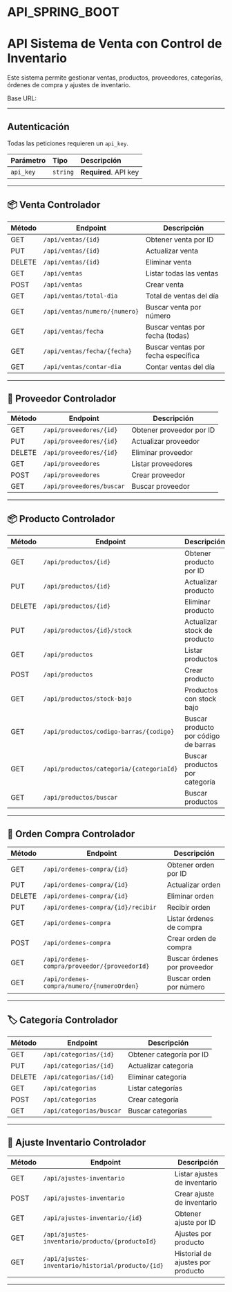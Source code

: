 # API_SPRING_BOOT
#  API Sistema de Venta con Control de Inventario

Este sistema permite gestionar ventas, productos, proveedores, categorías, órdenes de compra y ajustes de inventario.

Base URL:

---

## Autenticación
Todas las peticiones requieren un `api_key`.

| Parámetro | Tipo     | Descripción                |
| :-------- | :------- | :------------------------- |
| `api_key` | `string` | **Required**. API key   |

---

## 📦 Venta Controlador

| Método  | Endpoint                        | Descripción                        |
|---------|---------------------------------|------------------------------------|
| GET     | `/api/ventas/{id}`              | Obtener venta por ID               |
| PUT     | `/api/ventas/{id}`              | Actualizar venta                   |
| DELETE  | `/api/ventas/{id}`              | Eliminar venta                     |
| GET     | `/api/ventas`                   | Listar todas las ventas            |
| POST    | `/api/ventas`                   | Crear venta                        |
| GET     | `/api/ventas/total-dia`         | Total de ventas del día            |
| GET     | `/api/ventas/numero/{numero}`   | Buscar venta por número            |
| GET     | `/api/ventas/fecha`             | Buscar ventas por fecha (todas)    |
| GET     | `/api/ventas/fecha/{fecha}`     | Buscar ventas por fecha específica |
| GET     | `/api/ventas/contar-dia`        | Contar ventas del día              |

---

## 🏢 Proveedor Controlador

| Método  | Endpoint                          | Descripción                 |
|---------|-----------------------------------|-----------------------------|
| GET     | `/api/proveedores/{id}`           | Obtener proveedor por ID    |
| PUT     | `/api/proveedores/{id}`           | Actualizar proveedor        |
| DELETE  | `/api/proveedores/{id}`           | Eliminar proveedor          |
| GET     | `/api/proveedores`                | Listar proveedores          |
| POST    | `/api/proveedores`                | Crear proveedor             |
| GET     | `/api/proveedores/buscar`         | Buscar proveedor            |

---

## 📦 Producto Controlador

| Método  | Endpoint                                   | Descripción                           |
|---------|--------------------------------------------|---------------------------------------|
| GET     | `/api/productos/{id}`                      | Obtener producto por ID               |
| PUT     | `/api/productos/{id}`                      | Actualizar producto                   |
| DELETE  | `/api/productos/{id}`                      | Eliminar producto                     |
| PUT     | `/api/productos/{id}/stock`                | Actualizar stock de producto          |
| GET     | `/api/productos`                           | Listar productos                      |
| POST    | `/api/productos`                           | Crear producto                        |
| GET     | `/api/productos/stock-bajo`                | Productos con stock bajo              |
| GET     | `/api/productos/codigo-barras/{codigo}`    | Buscar producto por código de barras  |
| GET     | `/api/productos/categoria/{categoriaId}`   | Buscar productos por categoría        |
| GET     | `/api/productos/buscar`                    | Buscar productos                      |

---

## 📑 Orden Compra Controlador

| Método  | Endpoint                                        | Descripción                     |
|---------|-------------------------------------------------|---------------------------------|
| GET     | `/api/ordenes-compra/{id}`                      | Obtener orden por ID            |
| PUT     | `/api/ordenes-compra/{id}`                      | Actualizar orden                |
| DELETE  | `/api/ordenes-compra/{id}`                      | Eliminar orden                  |
| PUT     | `/api/ordenes-compra/{id}/recibir`              | Recibir orden                   |
| GET     | `/api/ordenes-compra`                           | Listar órdenes de compra        |
| POST    | `/api/ordenes-compra`                           | Crear orden de compra           |
| GET     | `/api/ordenes-compra/proveedor/{proveedorId}`   | Buscar órdenes por proveedor    |
| GET     | `/api/ordenes-compra/numero/{numeroOrden}`      | Buscar orden por número         |

---

## 🏷️ Categoría Controlador

| Método  | Endpoint                       | Descripción              |
|---------|--------------------------------|--------------------------|
| GET     | `/api/categorias/{id}`         | Obtener categoría por ID |
| PUT     | `/api/categorias/{id}`         | Actualizar categoría     |
| DELETE  | `/api/categorias/{id}`         | Eliminar categoría       |
| GET     | `/api/categorias`              | Listar categorías        |
| POST    | `/api/categorias`              | Crear categoría          |
| GET     | `/api/categorias/buscar`       | Buscar categorías        |

---

## 🔄 Ajuste Inventario Controlador

| Método  | Endpoint                                          | Descripción                        |
|---------|---------------------------------------------------|------------------------------------|
| GET     | `/api/ajustes-inventario`                         | Listar ajustes de inventario       |
| POST    | `/api/ajustes-inventario`                         | Crear ajuste de inventario         |
| GET     | `/api/ajustes-inventario/{id}`                    | Obtener ajuste por ID              |
| GET     | `/api/ajustes-inventario/producto/{productoId}`   | Ajustes por producto               |
| GET     | `/api/ajustes-inventario/historial/producto/{id}` | Historial de ajustes por producto  |

---

